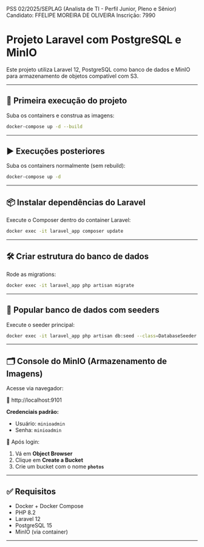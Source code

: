 PSS 02/2025/SEPLAG (Analista de TI - Perfil Junior, Pleno e Sênior)  
Candidato: FFELIPE MOREIRA DE OLIVEIRA
Inscrição: 7990


# Projeto Laravel com PostgreSQL e MinIO

Este projeto utiliza Laravel 12, PostgreSQL como banco de dados e MinIO para armazenamento de objetos compatível com S3.

---

## 🚀 Primeira execução do projeto

Suba os containers e construa as imagens:

```bash
docker-compose up -d --build
```

---

## ▶️ Execuções posteriores

Suba os containers normalmente (sem rebuild):

```bash
docker-compose up -d
```

---

## 📦 Instalar dependências do Laravel

Execute o Composer dentro do container Laravel:

```bash
docker exec -it laravel_app composer update
```

---

## 🛠️ Criar estrutura do banco de dados

Rode as migrations:

```bash
docker exec -it laravel_app php artisan migrate
```

---

## 🌱 Popular banco de dados com seeders

Execute o seeder principal:

```bash
docker exec -it laravel_app php artisan db:seed --class=DatabaseSeeder
```

---

## 🗂️ Console do MinIO (Armazenamento de Imagens)

Acesse via navegador:

🔗 http://localhost:9101

**Credenciais padrão:**

- Usuário: `minioadmin`
- Senha: `minioadmin`

📌 Após login:
1. Vá em **Object Browser**
2. Clique em **Create a Bucket**
3. Crie um bucket com o nome **`photos`**

---

## ✅ Requisitos

- Docker + Docker Compose
- PHP 8.2
- Laravel 12
- PostgreSQL 15
- MinIO (via container)

---